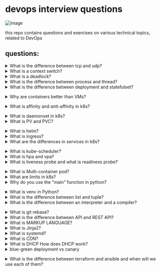 # devops interview questions
![image](https://github.com/user-attachments/assets/b31d6869-26c7-4993-bb66-0718d42a4809)


this repo contains questions and exercises on various technical topics, related to DevOps
## questions:

<details>
<summary>What is the difference between tcp and udp?</summary><b>
Both are communication protocols, tcp is a connection-based protocol, it establishes a connection before it starts sending information and after it is finished it closes, so it is more reliable but less fast than udp which is not connection-based.
</b></details>

<details>
<summary>What is a context switch?</summary><b>
An operation of the processor that allows processes to run concurrently, the processor takes a sort of snapshot of the current state of the registers in memory, keeps it aside and moves on to work on another process.
Because the operation is performed at high speed, it appears as if the processor is running the processes in parallel.
</b></details>

<details>
<summary>What is a deadlock?</summary><b>
A deadlock is a situation in which one process tries to access a certain resource that a second process uses while the second process tries to access a resource that the first process uses and a situation is created where no one can progress.
</b></details>

<details>
<summary>What is the difference between process and thread?</summary><b>
process is basically software that runs on the processor with resources defined for Process, it does not share these resources with other Processes.
A thread, on the other hand, is part of a process, a process can have several threads running at the same time that will share its resources.
</b></details>

<details>
<summary>What is the difference between deployment and statefulset?</summary><b>

deployment is intended for applications that are stateless such as web servers such as nginx and apache that do not need permanent storage while statefulset is more suitable for applications that are stateful such as DBs.

In terms of deployment, the pods can be replaced all the time while sts keeps a unique ID for each pod it manages and uses this ID when it needs to reschedule these pods.
Each pod in sts has its own DNS name that does not change, if the pod dies the IP can change but its DNS name will remain the same, this is realized by headless service, the DNS names include the serial number of the pod.

Each replica in sts has its own state, with pvc for each pod, for example sts with 4 replicas, will create 4 pods where each pod has its own volume and its own pvc.
In deployment the pods share volume and pvc while in sts each pod has its own volume and pvc.
</b></details>

<details>
<summary>Why are containers better than VMs?</summary><b>

Containers have already become the standard in the market, they replace VMs mainly because they provide better utilization of resources because they share the same operating system with other containers.
Virtual machines are more resource optimization at the infrastructure level, instead of needing a server for each application you can set up several virtual servers on the same hardware, the servers will be completely isolated from each other, each will have its own operating system and they can sit on the same iron even if their operating system different.

Because a container contains exactly what it needs to run, it takes less time to upload and download a container because the weight of its image is usually measured in megabytes than to upload and download a machine whose image weight will usually be several gigabytes, in addition you can run several containers on the same vm so you can run multiple applications on the same machine.
</b></details>

<details>
<summary>What is affinity and anti-affinity in k8s?</summary><b>

Affinity - chooses where to put the pod according to the labels of the node.

Anti-affinity - prevents the pods from being scheduled on the same node or close to each other, and ensures separation. Helps in distributing loads over different nodes
</b></details>

<details>
<summary>What is daemonset in k8s?</summary><b>
It's a component that uploads a pod on every node in the cluster. This is for example for an agent that pulls metrics on the node like the node exporter in Prometheus.
</b></details>

<details>
<summary>What is PV and PVC?</summary><b>

PV (Persistent Volume):
is a physical or virtual storage unit in k8s. This is an independent disk intended to include application data in k8s.

PVC (Persistent Volume Claim):
is the request made by the user (in a pod) to receive storage from the PV
</b></details>

<details>
<summary>What is helm?</summary><b>
its a tool for managing and installing applications in Kubernetes.
It allows you to organize your applications within units that wrap each application called charts, and it allows you to install them easily and you can change things in the application through one file where we simply change the values.
</b></details>

<details>
<summary>What is ingress?</summary><b>
It is a component that routes requests by subdomain, as soon as it is created it addresses a certain controller that creates an external LB and its uniqueness is that it is possible through one LB to access several services by subdomain or path.
</b></details>

<details>
<summary>What are the differences in services in k8s?</summary><b>


cluster ip:
This is the basic type of every service and it only gives us internal access to the service without access from the outside

NodePort:
It uses the public ip of the node where the pod is located and gives us access to the service through a certain port

load balancer:
As soon as it is created, it creates an NLB in the cloud that is configured and as soon as we access the created NLB, it leads us to the service
</b></details>

<details>
<summary>What is kube-scheduler?</summary><b>
It is a component in k8s that is responsible for scheduling created pods into nodes in the cluster. Its main purpose is to select suitable nodes for pods based on various factors such as resource requirements.
</b></details>

<details>
<summary>What is hpa and vpa?</summary><b>
These are two components in k8s that are responsible for auto scaling to pods in deployment
Based on cpu and memory, and each one does auto scaling with a different approach.
 hpa does scaling by increasing and decreasing the amount of pods in the deployment.
On the other hand, the vpa does scaling by increasing and decreasing the resources allocated to the pods in the deployment.
</b></details>

<details>
<summary>What is liveness probe and what is readiness probe?</summary><b>
 
kubelet uses liveness probe in order to know when to restart the container, for example, liveness probe can detect a deadlock situation in which the application cannot continue, and restart it.

kubelet uses readiness probes to know when a pod is ready to start receiving traffic A pod is considered "ready" when all its containers are ready, this is used to control pods that are used as backends for services, when a pod is not ready it is removed from the service's load balance list.

kubelet uses startup probes to know when a container started, if this probe is configured, it cancels the livesness probes and the readiness probes until it succeeds.
The use for this is to allow containers that rise slowly time to rise instead of being killed by the kubelet before they finish rising.
</b></details>

<details>
<summary>What is Multi-container pod?</summary><b>
It is a pod with more than one container whose containers can communicate with each other easily, we use it in the way we say there is one site container and another monitoring container that monitors it or containers that use the same volume and it is easier for them to share information with each other.
</b></details>

<details>
<summary>What are limits in k8s?</summary><b>
There is a request and there are limits, where in limits we define a limit of resources such as CPU and RAM. If a container exceeds the limit of the RAM, the container will fall and if it exceeds the limit of the CPU, it will simply be slower.
</b></details>

<details>
<summary>Why do you use the "main" function in python?</summary><b>

`
if __name__ == '__main__':
`

Actually, when we run the code directly from the file where it is written, __name__ will be equal to __main__ and then the code will run as we wanted, but if we import this file into another file, the __name__ will be equal to the name of the file.
Why does it matter to anyone?
Because when we import a file in Python, Python runs the file we imported before our file and if we did not define the condition

`
if __name__ == '__main__':
`

The entire file is run, usually we don't want such a thing to happen, so we will define this condition and then when we do the import the __name__ will not be __main__ but it will be the name of the file for example my_file, then the condition will not be fulfilled and therefore everything inside the main function will not be run.
</b></details>

<details>
<summary>What is venv in Python?</summary><b>
venv is a kind of virtual environment that you can create for your project and there will be all the modules that your project needs, instead of you downloading each module for the whole system.
A use for this is that if a certain project needs a module version for example snir:1.6 and another module needs version snir:1.4, you can create a separation using a virtual environment.
</b></details>

<details>
<summary>What is the difference between list and tuple?</summary><b>
The difference in Python between list and tuple is that list is a mutable data type, meaning that it can be changed and tuple cannot, tuple is more efficient than list in terms of memory.
</b></details>

<details>
<summary>What is the difference between an interpreter and a compiler?</summary><b>
An interpreter takes the code and transfers it to machine language line by line, while a compiler takes the code and transfers it to machine language all at once,
A program that uses a compiler will run faster than one that uses an interpreter,
But it will be more difficult to debug it because it first scans the code, transfers it to machine language and only then returns an error, while software that uses an interpreter goes line by line and when it reaches an error it returns it.

An example of a language that uses an interpreter: Python

An example of a language that uses a compiler: node.js
</b></details>

<details>
<summary>What is git rebase?</summary><b>
git rebase is a command in git that serves us for roughly the same purpose as git merge but does it in a more orderly way, it takes the commits that happened in the feature branch and unites it with the commits of the master
</b></details>

<details>
<summary>What is the difference between API and REST API?</summary><b>
REST is a type of API, not every API is a REST API but every REST API is an API.
API is the way for applications to communicate with each other, for example in web development, the API is usually the way we receive information from a certain service, usually at a certain URL, with certain parameters and more information on how to make an API request from the service.
REST is a set of rules on how to build a web api, because there are many ways to build a web api, a set of rules agreed upon saves time deciding how to build it and also saves time understanding how to use it.
REST usually uses the HTTP protocol, PUT and GET headers in order to receive information or change information and the information will usually be returned in JSON format.
</b></details>

<details>
<summary>What is MARKUP LANGUAGE?</summary><b>
MARKUP LANGUAGE is a computer language used to describe information such as text, images or other visual information, it uses tags to describe it and the computer or browser knows how to display the information, an example of such a language is HTML, in HTML there are tags that help the browser know how to present the information to us.
</b></details>

<details>
<summary>What is Jinja2?</summary><b>
A templating engine in Python used to create HTML, XML or other MARKUP formats that are returned to the user in HTTP requests.
Comes with the Python web development library, Flask, and basically allows us to return HTML pages to the user when he goes to our web server written in Python.
Variables can be transferred from the code itself to the HTML pages, for example let's say we have an HTML page that contains the sentence Hi, snir and we would like to transfer the variable name=snir to be displayed on the HTML page, in the code of the HTML page we will edit it to: Hi, {{ name }}.
You can say that this is Python's way of transferring information between the backend and the frontend, a kind of bridge.
</b></details>

<details>
<summary>What is systemd?</summary><b>
It is a DAEMON in LINUX for managing the system, it manages starting and stopping services, logging for services, it is used with systemctl for example.
</b></details>

<details>
<summary>What is CDN?</summary><b>
content delivery network - a group of servers scattered around the world whose goal is to shorten latency as much as possible, for example if my servers are located in the US, someone in India will have high latency, cdn solves this problem.
</b></details>

<details>
<summary>What is DHCP How does DHCP work?</summary><b>
DHCP is a mechanism that distributes IP addresses to components in the network automatically, when a server joins the network it sends a request to the DHCP server to receive an IP address, the DHCP server returns an IP address to it and as long as the server is running the IP address belongs to it, as soon as the server is turned off its address returns to the dhcp pool and you can Divide it again.
</b></details>

<details>
<summary>blue-green deployment vs canary</summary><b>

When we want to deploy to a new version or for any change, we don't want to have any down time at all, blue-green deployment is a method to deploy where you have two versions of the application, one green and one blue.

The green one is the application that currently exists to which the load balancer transfers traffic and the blue one is the application that we want to deploy to, with this method we will divide the servers into 2 groups and the load balancer will only refer to half of the green application, at this time we will deploy the blue application to all the servers that the load balancer does not Refers to them and when we are done we can refer the load balancer to the blue version and the users will not feel it.

Canary deployment is another method of deployment where we will take a smaller part of the servers under the load balancer, say 5%, deploy to them and this way we can check if the deployment works without affecting 95% of the people, we will use this method mainly for tests and less in production.
</b></details>

<details>
<summary>What is the difference between terraform and ansible and when will we use each of them?</summary><b>
Both are (iac) tools that we can use to build our infrastructures with code. Thanks to the fact that tf is declarative, it has the option to see that a certain resource depends on another resource, let's say we want to create a db inside a k8s cluster, so even if we register the db first, it will first create the db in k8s because it depends on it, and only then will it create the db in k8s. In contrast, Ansible does not have this option and simply creates the resources from start to finish.
 tf also has a state feature that, after we have lifted the infrastructure with it, it knows what is in the air and what is not, and in contrast, Ansible does not have this feature as a default.
Usually it is better to pick up the infrastructure with tf and after that work on the infrastructure like making installations and all kinds of changes in the infrastructure itself with Ansible.
</b></details>
